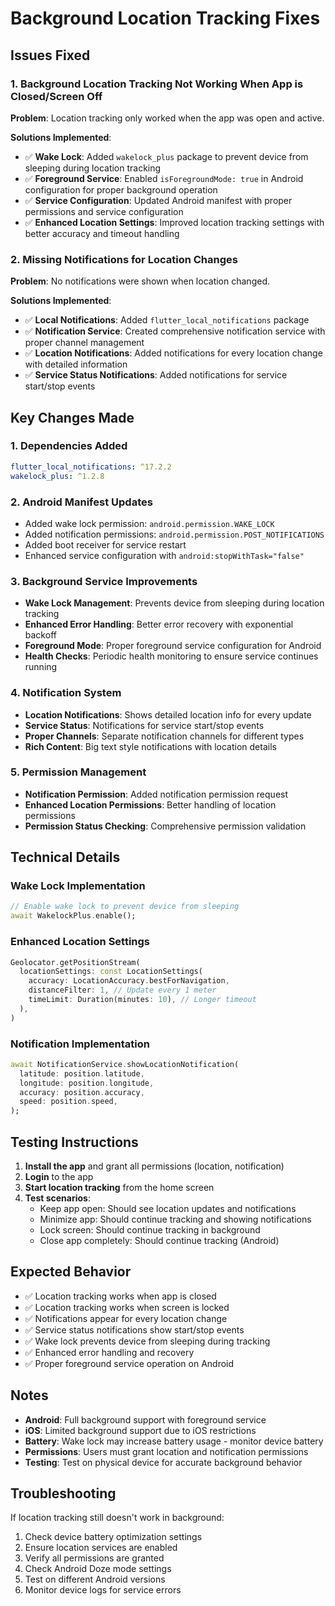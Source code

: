 # Background Location Tracking Fixes

## Issues Fixed

### 1. Background Location Tracking Not Working When App is Closed/Screen Off
**Problem**: Location tracking only worked when the app was open and active.

**Solutions Implemented**:
- ✅ **Wake Lock**: Added `wakelock_plus` package to prevent device from sleeping during location tracking
- ✅ **Foreground Service**: Enabled `isForegroundMode: true` in Android configuration for proper background operation
- ✅ **Service Configuration**: Updated Android manifest with proper permissions and service configuration
- ✅ **Enhanced Location Settings**: Improved location tracking settings with better accuracy and timeout handling

### 2. Missing Notifications for Location Changes
**Problem**: No notifications were shown when location changed.

**Solutions Implemented**:
- ✅ **Local Notifications**: Added `flutter_local_notifications` package
- ✅ **Notification Service**: Created comprehensive notification service with proper channel management
- ✅ **Location Notifications**: Added notifications for every location change with detailed information
- ✅ **Service Status Notifications**: Added notifications for service start/stop events

## Key Changes Made

### 1. Dependencies Added
```yaml
flutter_local_notifications: ^17.2.2
wakelock_plus: ^1.2.8
```

### 2. Android Manifest Updates
- Added wake lock permission: `android.permission.WAKE_LOCK`
- Added notification permissions: `android.permission.POST_NOTIFICATIONS`
- Added boot receiver for service restart
- Enhanced service configuration with `android:stopWithTask="false"`

### 3. Background Service Improvements
- **Wake Lock Management**: Prevents device from sleeping during location tracking
- **Enhanced Error Handling**: Better error recovery with exponential backoff
- **Foreground Mode**: Proper foreground service configuration for Android
- **Health Checks**: Periodic health monitoring to ensure service continues running

### 4. Notification System
- **Location Notifications**: Shows detailed location info for every update
- **Service Status**: Notifications for service start/stop events
- **Proper Channels**: Separate notification channels for different types
- **Rich Content**: Big text style notifications with location details

### 5. Permission Management
- **Notification Permission**: Added notification permission request
- **Enhanced Location Permissions**: Better handling of location permissions
- **Permission Status Checking**: Comprehensive permission validation

## Technical Details

### Wake Lock Implementation
```dart
// Enable wake lock to prevent device from sleeping
await WakelockPlus.enable();
```

### Enhanced Location Settings
```dart
Geolocator.getPositionStream(
  locationSettings: const LocationSettings(
    accuracy: LocationAccuracy.bestForNavigation,
    distanceFilter: 1, // Update every 1 meter
    timeLimit: Duration(minutes: 10), // Longer timeout
  ),
)
```

### Notification Implementation
```dart
await NotificationService.showLocationNotification(
  latitude: position.latitude,
  longitude: position.longitude,
  accuracy: position.accuracy,
  speed: position.speed,
);
```

## Testing Instructions

1. **Install the app** and grant all permissions (location, notification)
2. **Login** to the app
3. **Start location tracking** from the home screen
4. **Test scenarios**:
   - Keep app open: Should see location updates and notifications
   - Minimize app: Should continue tracking and showing notifications
   - Lock screen: Should continue tracking in background
   - Close app completely: Should continue tracking (Android)

## Expected Behavior

- ✅ Location tracking works when app is closed
- ✅ Location tracking works when screen is locked
- ✅ Notifications appear for every location change
- ✅ Service status notifications show start/stop events
- ✅ Wake lock prevents device from sleeping during tracking
- ✅ Enhanced error handling and recovery
- ✅ Proper foreground service operation on Android

## Notes

- **Android**: Full background support with foreground service
- **iOS**: Limited background support due to iOS restrictions
- **Battery**: Wake lock may increase battery usage - monitor device battery
- **Permissions**: Users must grant location and notification permissions
- **Testing**: Test on physical device for accurate background behavior

## Troubleshooting

If location tracking still doesn't work in background:

1. Check device battery optimization settings
2. Ensure location services are enabled
3. Verify all permissions are granted
4. Check Android Doze mode settings
5. Test on different Android versions
6. Monitor device logs for service errors
